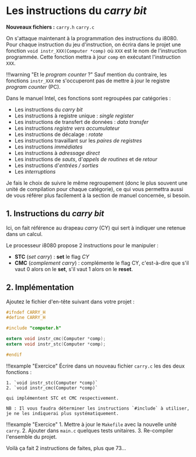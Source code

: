 # Les instructions du *carry bit*

**Nouveaux fichiers :** `carry.h` `carry.c`

On s'attaque maintenant à la programmation des instructions du i8080. Pour chaque instruction du jeu d'instruction, on écrira dans le projet une fonction `void instr_XXX(Computer *comp)` où `XXX` est le nom de l'instruction programmée. Cette fonction mettra à jour `comp` en exécutant l'instruction `XXX`.

!!!warning "Et le *program counter* ?"
    Sauf mention du contraire, les fonctions `instr_XXX` ne s'occuperont pas de mettre à jour le registre *program counter* (PC).

Dans le manuel Intel, ces fonctions sont regroupées par catégories :

- Les instructions du *carry bit*
- Les instructions à registre unique : *single register*
- Les instructions de transfert de données : *data transfer*
- Les instructions *registre vers accumulateur*
- Les instructions de décalage : *rotate*
- Les instructions travaillant sur les *paires de registres*
- Les instructions *immédiates*
- Les instructions à *adressage direct*
- Les instructions de *sauts*, d'*appels de routines* et de *retour*
- Les instructions d'*entrées / sorties*
- Les *interruptions*

Je fais le choix de suivre le même regroupement (donc le plus souvent une unité de compilation pour chaque catégorie), ce qui vous permettra aussi de vous référer plus facilement à la section de manuel concernée, si besoin.

## 1. Instructions du *carry bit*

Ici, on fait référence au drapeau *carry* (CY) qui sert à indiquer une retenue dans un calcul.

Le processeur i8080 propose 2 instructions pour le manipuler :

- **STC** (*set carry*) : **set** le flag *CY*
- **CMC** (*complement carry*) : complémente le flag CY, c'est-à-dire que s'il vaut 0 alors on le **set**, s'il vaut 1 alors on le **reset**.

## 2. Implémentation

Ajoutez le fichier d'en-tête suivant dans votre projet :

```c title="carry.h"
#ifndef CARRY_H
#define CARRY_H

#include "computer.h"

extern void instr_cmc(Computer *comp);
extern void instr_stc(Computer *comp);

#endif
```

!!!example "Exercice"
    Écrire dans un nouveau fichier `carry.c` les des deux fonctions :

    1. `void instr_stc(Computer *comp)`
    2. `void instr_cmc(Computer *comp)`

    qui implémentent STC et CMC respectivement.

    NB : Il vous faudra déterminer les instructions `#include` à utiliser, je ne les indiquerai plus systématiquement.


!!!example "Exercice"
    1. Mettre à jour le `Makefile` avec la nouvelle unité `carry`.
    2. Ajouter dans `main.c` quelques tests unitaires.
    3. Re-compiler l'ensemble du projet.

Voilà ça fait 2 instructions de faites, plus que 73...


